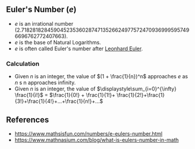## Euler's Number ($e$) 
* $e$ is an irrational number (2.71828182845904523536028747135266249775724709369995957496696762772407663).
* $e$ is the base of Natural Logarithms.
* $e$ is often called Euler's number after [Leonhard Euler](https://en.wikipedia.org/wiki/Leonhard_Euler).


### Calculation
* Given $n$ is an integer, the value of $(1 + \frac{1}{n})^n$ approaches $e$ as $n$ s n approaches infinity.
* Given $n$ is an integer, the value of $\displaystyle\sum_{i=0}^{\infty} \frac{1}{i!}$ = $\frac{1}{0!} + \frac{1}{1!}+ \frac{1}{2!}+\frac{1}{3!}+\frac{1}{4!}+...+\frac{1}{n!}+...$

## References
* https://www.mathsisfun.com/numbers/e-eulers-number.html
* https://www.mathnasium.com/blog/what-is-eulers-number-in-math

